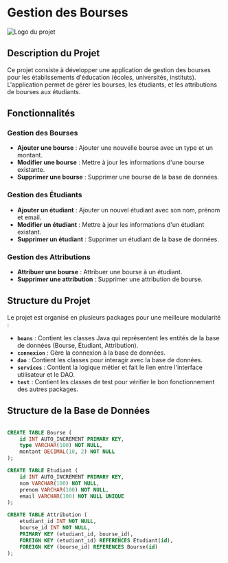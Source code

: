 # Gestion des Bourses

![Logo du projet](images/logoSjt.png)

## Description du Projet

Ce projet consiste à développer une application de gestion des bourses pour les établissements d'éducation (écoles, universités, instituts). L'application permet de gérer les bourses, les étudiants, et les attributions de bourses aux étudiants. 

## Fonctionnalités

### Gestion des Bourses
- **Ajouter une bourse** : Ajouter une nouvelle bourse avec un type et un montant.
- **Modifier une bourse** : Mettre à jour les informations d'une bourse existante.
- **Supprimer une bourse** : Supprimer une bourse de la base de données.

### Gestion des Étudiants
- **Ajouter un étudiant** : Ajouter un nouvel étudiant avec son nom, prénom et email.
- **Modifier un étudiant** : Mettre à jour les informations d'un étudiant existant.
- **Supprimer un étudiant** : Supprimer un étudiant de la base de données.

### Gestion des Attributions
- **Attribuer une bourse** : Attribuer une bourse à un étudiant.
- **Supprimer une attribution** : Supprimer une attribution de bourse.

## Structure du Projet

Le projet est organisé en plusieurs packages pour une meilleure modularité :

- **`beans`** : Contient les classes Java qui représentent les entités de la base de données (Bourse, Étudiant, Attribution).
- **`connexion`** : Gère la connexion à la base de données.
- **`dao`** : Contient les classes pour interagir avec la base de données.
- **`services`** : Contient la logique métier et fait le lien entre l'interface utilisateur et le DAO.
- **`test`** : Contient les classes de test pour vérifier le bon fonctionnement des autres packages.

## Structure de la Base de Données

   ```sql

   CREATE TABLE Bourse (
       id INT AUTO_INCREMENT PRIMARY KEY,
       type VARCHAR(100) NOT NULL,
       montant DECIMAL(10, 2) NOT NULL
   );

   CREATE TABLE Etudiant (
       id INT AUTO_INCREMENT PRIMARY KEY,
       nom VARCHAR(100) NOT NULL,
       prenom VARCHAR(100) NOT NULL,
       email VARCHAR(100) NOT NULL UNIQUE
   );

   CREATE TABLE Attribution (
       etudiant_id INT NOT NULL,
       bourse_id INT NOT NULL,
       PRIMARY KEY (etudiant_id, bourse_id),
       FOREIGN KEY (etudiant_id) REFERENCES Etudiant(id),
       FOREIGN KEY (bourse_id) REFERENCES Bourse(id)
   );
